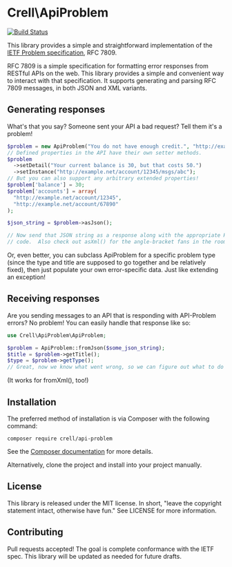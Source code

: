 Crell\ApiProblem
================

[![Build Status](https://travis-ci.org/Crell/ApiProblem.svg?branch=master)](https://travis-ci.org/Crell/ApiProblem)

This library provides a simple and straightforward implementation of the
[IETF Problem specification][1], RFC 7809.

RFC 7809 is a simple specification for formatting error responses from RESTful
APIs on the web.  This library provides a simple and convenient way to interact
with that specification.  It supports generating and parsing RFC 7809 messages,
in both JSON and XML variants.

## Generating responses

What's that you say?  Someone sent your API a bad request?  Tell them it's a problem!

```php
$problem = new ApiProblem("You do not have enough credit.", "http://example.com/probs/out-of-credit");
// Defined properties in the API have their own setter methods.
$problem
  ->setDetail("Your current balance is 30, but that costs 50.")
  ->setInstance("http://example.net/account/12345/msgs/abc");
// But you can also support any arbitrary extended properties!
$problem['balance'] = 30;
$problem['accounts'] = array(
  "http://example.net/account/12345",
  "http://example.net/account/67890"
);

$json_string = $problem->asJson();

// Now send that JSON string as a response along with the appropriate HTTP error
// code.  Also check out asXml() for the angle-bracket fans in the room.

```

Or, even better, you can subclass ApiProblem for a specific problem type (since
the type and title are supposed to go together and be relatively fixed), then
just populate your own error-specific data.  Just like extending an exception!

## Receiving responses

Are you sending messages to an API that is responding with API-Problem errors?
No problem!  You can easily handle that response like so:

```php
use Crell\ApiProblem\ApiProblem;

$problem = ApiProblem::fromJson($some_json_string);
$title = $problem->getTitle();
$type = $problem->getType();
// Great, now we know what went wrong, so we can figure out what to do about it.
```

(It works for fromXml(), too!)

## Installation

The preferred method of installation is via Composer with the following command:

    composer require crell/api-problem

See the [Composer documentation][2] for more details.

Alternatively, clone the project and install into your project manually.


## License

This library is released under the MIT license.  In short, "leave the copyright
statement intact, otherwise have fun."  See LICENSE for more information.

## Contributing

Pull requests accepted!  The goal is complete conformance with the IETF spec.
This library will be updated as needed for future drafts.

[1]: http://tools.ietf.org/html/draft-nottingham-http-problem-07
[2]: http://getcomposer.org/
